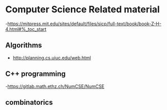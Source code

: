 # Computer Science Related material
-https://mitpress.mit.edu/sites/default/files/sicp/full-text/book/book-Z-H-4.html#%_toc_start

## Algorithms
- http://planning.cs.uiuc.edu/web.html

## C++ programming
-https://gitlab.math.ethz.ch/NumCSE/NumCSE

## combinatorics

